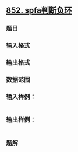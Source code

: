 ## [852. spfa判断负环](https://www.acwing.com/problem/content/solution/854/1/)

### 题目

### 输入格式

### 输出格式

### 数据范围

### 输入样例：

```

```

### 输出样例：

```

```

### 题解